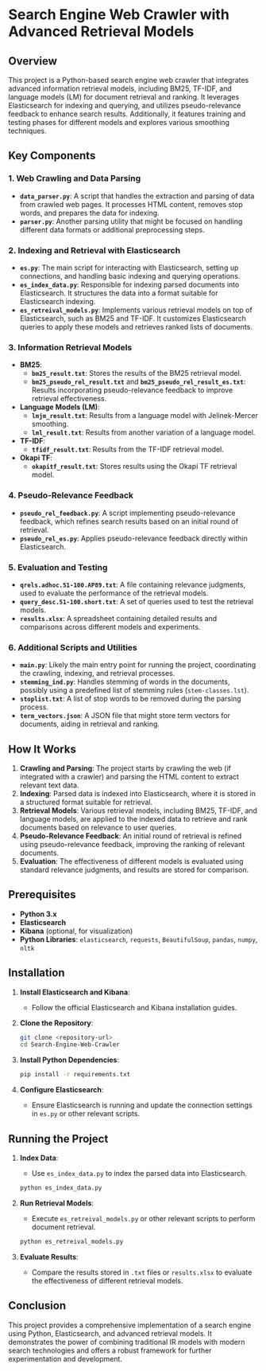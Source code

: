 # Search Engine Web Crawler with Advanced Retrieval Models

## Overview

This project is a Python-based search engine web crawler that integrates advanced information retrieval models, including BM25, TF-IDF, and language models (LM) for document retrieval and ranking. It leverages Elasticsearch for indexing and querying, and utilizes pseudo-relevance feedback to enhance search results. Additionally, it features training and testing phases for different models and explores various smoothing techniques.

## Key Components

### 1. Web Crawling and Data Parsing
- **`data_parser.py`**: A script that handles the extraction and parsing of data from crawled web pages. It processes HTML content, removes stop words, and prepares the data for indexing.
- **`parser.py`**: Another parsing utility that might be focused on handling different data formats or additional preprocessing steps.

### 2. Indexing and Retrieval with Elasticsearch
- **`es.py`**: The main script for interacting with Elasticsearch, setting up connections, and handling basic indexing and querying operations.
- **`es_index_data.py`**: Responsible for indexing parsed documents into Elasticsearch. It structures the data into a format suitable for Elasticsearch indexing.
- **`es_retreival_models.py`**: Implements various retrieval models on top of Elasticsearch, such as BM25 and TF-IDF. It customizes Elasticsearch queries to apply these models and retrieves ranked lists of documents.

### 3. Information Retrieval Models
- **BM25**:
  - **`bm25_result.txt`**: Stores the results of the BM25 retrieval model.
  - **`bm25_pseudo_rel_result.txt`** and **`bm25_pseudo_rel_result_es.txt`**: Results incorporating pseudo-relevance feedback to improve retrieval effectiveness.
- **Language Models (LM)**:
  - **`lmjm_result.txt`**: Results from a language model with Jelinek-Mercer smoothing.
  - **`lml_result.txt`**: Results from another variation of a language model.
- **TF-IDF**:
  - **`tfidf_result.txt`**: Results from the TF-IDF retrieval model.
- **Okapi TF**:
  - **`okapitf_result.txt`**: Stores results using the Okapi TF retrieval model.
  
### 4. Pseudo-Relevance Feedback
- **`pseudo_rel_feedback.py`**: A script implementing pseudo-relevance feedback, which refines search results based on an initial round of retrieval.
- **`pseudo_rel_es.py`**: Applies pseudo-relevance feedback directly within Elasticsearch.

### 5. Evaluation and Testing
- **`qrels.adhoc.51-100.AP89.txt`**: A file containing relevance judgments, used to evaluate the performance of the retrieval models.
- **`query_desc.51-100.short.txt`**: A set of queries used to test the retrieval models.
- **`results.xlsx`**: A spreadsheet containing detailed results and comparisons across different models and experiments.

### 6. Additional Scripts and Utilities
- **`main.py`**: Likely the main entry point for running the project, coordinating the crawling, indexing, and retrieval processes.
- **`stemming_ind.py`**: Handles stemming of words in the documents, possibly using a predefined list of stemming rules (`stem-classes.lst`).
- **`stoplist.txt`**: A list of stop words to be removed during the parsing process.
- **`term_vectors.json`**: A JSON file that might store term vectors for documents, aiding in retrieval and ranking.

## How It Works

1. **Crawling and Parsing**: The project starts by crawling the web (if integrated with a crawler) and parsing the HTML content to extract relevant text data.
2. **Indexing**: Parsed data is indexed into Elasticsearch, where it is stored in a structured format suitable for retrieval.
3. **Retrieval Models**: Various retrieval models, including BM25, TF-IDF, and language models, are applied to the indexed data to retrieve and rank documents based on relevance to user queries.
4. **Pseudo-Relevance Feedback**: An initial round of retrieval is refined using pseudo-relevance feedback, improving the ranking of relevant documents.
5. **Evaluation**: The effectiveness of different models is evaluated using standard relevance judgments, and results are stored for comparison.

## Prerequisites

- **Python 3.x**
- **Elasticsearch**
- **Kibana** (optional, for visualization)
- **Python Libraries**: `elasticsearch`, `requests`, `BeautifulSoup`, `pandas`, `numpy`, `nltk`

## Installation

1. **Install Elasticsearch and Kibana**:
   - Follow the official Elasticsearch and Kibana installation guides.
   
2. **Clone the Repository**:
   ```bash
   git clone <repository-url>
   cd Search-Engine-Web-Crawler
   ```

3. **Install Python Dependencies**:
   ```bash
   pip install -r requirements.txt
   ```

4. **Configure Elasticsearch**:
   - Ensure Elasticsearch is running and update the connection settings in `es.py` or other relevant scripts.

## Running the Project

1. **Index Data**:
   - Use `es_index_data.py` to index the parsed data into Elasticsearch.
   ```bash
   python es_index_data.py
   ```

2. **Run Retrieval Models**:
   - Execute `es_retreival_models.py` or other relevant scripts to perform document retrieval.
   ```bash
   python es_retreival_models.py
   ```

3. **Evaluate Results**:
   - Compare the results stored in `.txt` files or `results.xlsx` to evaluate the effectiveness of different retrieval models.

## Conclusion

This project provides a comprehensive implementation of a search engine using Python, Elasticsearch, and advanced retrieval models. It demonstrates the power of combining traditional IR models with modern search technologies and offers a robust framework for further experimentation and development.